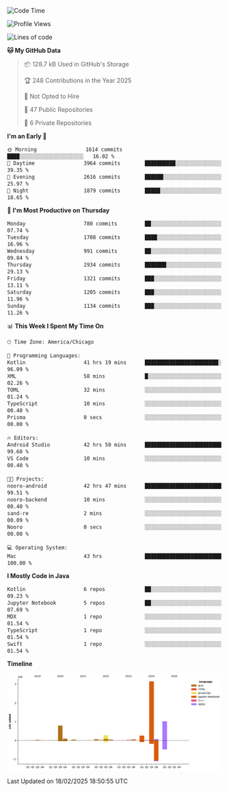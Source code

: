 <!--START_SECTION:waka-->
![Code Time](http://img.shields.io/badge/Code%20Time-1%2C013%20hrs%2058%20mins-blue)

![Profile Views](http://img.shields.io/badge/Profile%20Views-0-blue)

![Lines of code](https://img.shields.io/badge/From%20Hello%20World%20I%27ve%20Written-5.9%20million%20lines%20of%20code-blue)

**🐱 My GitHub Data** 

> 📦 128.7 kB Used in GitHub's Storage 
 > 
> 🏆 248 Contributions in the Year 2025
 > 
> 🚫 Not Opted to Hire
 > 
> 📜 47 Public Repositories 
 > 
> 🔑 6 Private Repositories 
 > 
**I'm an Early 🐤** 

```text
🌞 Morning                1614 commits        ████░░░░░░░░░░░░░░░░░░░░░   16.02 % 
🌆 Daytime                3964 commits        ██████████░░░░░░░░░░░░░░░   39.35 % 
🌃 Evening                2616 commits        ██████░░░░░░░░░░░░░░░░░░░   25.97 % 
🌙 Night                  1879 commits        █████░░░░░░░░░░░░░░░░░░░░   18.65 % 
```
📅 **I'm Most Productive on Thursday** 

```text
Monday                   780 commits         ██░░░░░░░░░░░░░░░░░░░░░░░   07.74 % 
Tuesday                  1708 commits        ████░░░░░░░░░░░░░░░░░░░░░   16.96 % 
Wednesday                991 commits         ██░░░░░░░░░░░░░░░░░░░░░░░   09.84 % 
Thursday                 2934 commits        ███████░░░░░░░░░░░░░░░░░░   29.13 % 
Friday                   1321 commits        ███░░░░░░░░░░░░░░░░░░░░░░   13.11 % 
Saturday                 1205 commits        ███░░░░░░░░░░░░░░░░░░░░░░   11.96 % 
Sunday                   1134 commits        ███░░░░░░░░░░░░░░░░░░░░░░   11.26 % 
```


📊 **This Week I Spent My Time On** 

```text
🕑︎ Time Zone: America/Chicago

💬 Programming Languages: 
Kotlin                   41 hrs 19 mins      ████████████████████████░   96.09 % 
XML                      58 mins             █░░░░░░░░░░░░░░░░░░░░░░░░   02.26 % 
TOML                     32 mins             ░░░░░░░░░░░░░░░░░░░░░░░░░   01.24 % 
TypeScript               10 mins             ░░░░░░░░░░░░░░░░░░░░░░░░░   00.40 % 
Prisma                   0 secs              ░░░░░░░░░░░░░░░░░░░░░░░░░   00.00 % 

🔥 Editors: 
Android Studio           42 hrs 50 mins      █████████████████████████   99.60 % 
VS Code                  10 mins             ░░░░░░░░░░░░░░░░░░░░░░░░░   00.40 % 

🐱‍💻 Projects: 
nooro-android            42 hrs 47 mins      █████████████████████████   99.51 % 
nooro-backend            10 mins             ░░░░░░░░░░░░░░░░░░░░░░░░░   00.40 % 
sand-re                  2 mins              ░░░░░░░░░░░░░░░░░░░░░░░░░   00.09 % 
Nooro                    0 secs              ░░░░░░░░░░░░░░░░░░░░░░░░░   00.00 % 

💻 Operating System: 
Mac                      43 hrs              █████████████████████████   100.00 % 
```

**I Mostly Code in Java** 

```text
Kotlin                   6 repos             ██░░░░░░░░░░░░░░░░░░░░░░░   09.23 % 
Jupyter Notebook         5 repos             ██░░░░░░░░░░░░░░░░░░░░░░░   07.69 % 
MDX                      1 repo              ░░░░░░░░░░░░░░░░░░░░░░░░░   01.54 % 
TypeScript               1 repo              ░░░░░░░░░░░░░░░░░░░░░░░░░   01.54 % 
Swift                    1 repo              ░░░░░░░░░░░░░░░░░░░░░░░░░   01.54 % 
```



**Timeline**

![Lines of Code chart](https://raw.githubusercontent.com/phanijsp/phanijsp/main/assets/bar_graph.png)


 Last Updated on 18/02/2025 18:50:55 UTC
<!--END_SECTION:waka-->
